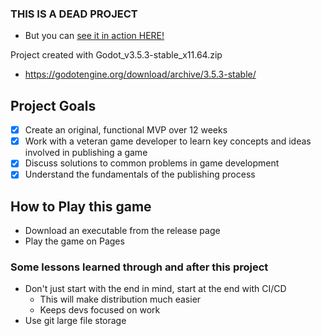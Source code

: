 ### THIS IS A DEAD PROJECT ###
- But you can [see it in action HERE!](https://drive.google.com/file/d/1Ji-fDJYG9HbCzAlP_H17ZIs6IGnfE84Y/view?usp=sharing)

Project created with Godot_v3.5.3-stable_x11.64.zip
- https://godotengine.org/download/archive/3.5.3-stable/

## Project Goals ##
- [X] Create an original, functional MVP over 12 weeks
- [X] Work with a veteran game developer to learn key concepts and ideas involved in publishing a game
- [X] Discuss solutions to common problems in game development
- [X] Understand the fundamentals of the publishing process

## How to Play this game ## 
- Download an executable from the release page
- Play the game on Pages

### Some lessons learned through and after this project ###
- Don't just start with the end in mind, start at the end with CI/CD
  - This will make distribution much easier
  - Keeps devs focused on work
- Use git large file storage
 
